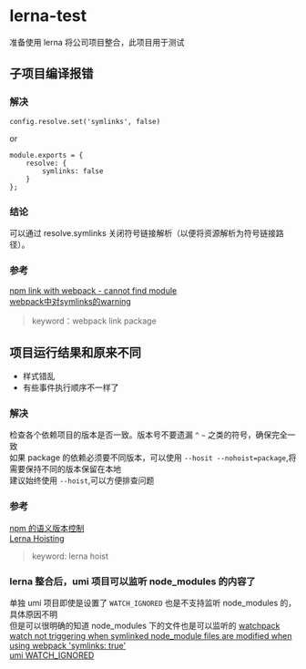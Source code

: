 # lerna-test

准备使用 lerna 将公司项目整合，此项目用于测试

## 子项目编译报错

### 解决
```
config.resolve.set('symlinks', false)
```
or
```
module.exports = {
    resolve: {
        symlinks: false
    }
};
```
### 结论

可以通过 resolve.symlinks 关闭符号链接解析（以便将资源解析为符号链接路径）。

### 参考

[npm link with webpack - cannot find module](https://stackoverflow.com/questions/37769228/npm-link-with-webpack-cannot-find-module)  
[webpack中对symlinks的warning](https://webpack.docschina.org/configuration/module/#rule-conditions)

> keyword：webpack link package

## 项目运行结果和原来不同

- 样式错乱
- 有些事件执行顺序不一样了

### 解决

检查各个依赖项目的版本是否一致。版本号不要遗漏 `^` `~` 之类的符号，确保完全一致  
如果 package 的依赖必须要不同版本，可以使用 `--hosit --nohoist=package`,将需要保持不同的版本保留在本地  
建议始终使用 `--hoist`,可以方便排查问题  

### 参考
[npm 的语义版本控制](http://nodejs.cn/learn/semantic-versioning-using-npm)  
[Lerna Hoisting](https://github.com/lerna/lerna/blob/main/doc/hoist.md)

> keyword: lerna hoist

### lerna 整合后，umi 项目可以监听 node_modules 的内容了

单独 umi 项目即使是设置了 `WATCH_IGNORED` 也是不支持监听 node_modules 的，具体原因不明  
但是可以很明确的知道 node_modules 下的文件也是可以监听的 [watchpack watch not triggering when symlinked node_module files are modified when using webpack 'symlinks: true'](https://github.com/webpack/watchpack/issues/61)  
[umi WATCH_IGNORED](https://umijs.org/docs/env-variables#watch_ignored)  

